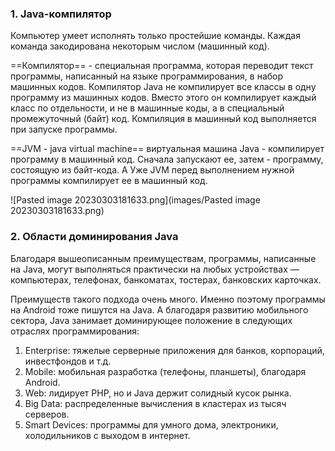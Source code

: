 
### 1. Java-компилятор

Компьютер умеет исполнять только простейшие  команды. Каждая команда закодирована некоторым числом (машинный код).

==Компилятор== - специальная программа, которая переводит текст программы, написанный на языке программирования, в набор машинных кодов.
Компилятор Java не компилирует все классы в одну программу из машинных кодов. Вместо этого он компилирует каждый класс по отдельности, и не в машинные коды, а в специальный промежуточный (байт) код. Компиляция в машинный код выполняется при запуске программы.

==JVM - java virtual machine== виртуальная машина Java - компилирует программу в машинный код. Сначала запускают ее, затем - программу, состоящую из байт-кода. А Уже JVM перед выполнением нужной программы компилирует ее в машинный код.

![Pasted image 20230303181633.png](images/Pasted image 20230303181633.png)

### 2. Области доминирования Java

Благодаря вышеописанным преимуществам, программы, написанные на Java, могут выполняться практически на любых устройствах — компьютерах, телефонах, банкоматах, тостерах, банковских карточках.

Преимуществ такого подхода очень много. Именно поэтому программы на Android тоже пишутся на Java. А благодаря развитию мобильного сектора, Java занимает доминирующее положение в следующих отраслях программирования:

1.  Enterprise: тяжелые серверные приложения для банков, корпораций, инвестфондов и т.д.
2.  Mobile: мобильная разработка (телефоны, планшеты), благодаря Android.
3.  Web: лидирует PHP, но и Java держит солидный кусок рынка.
4.  Big Data: распределенные вычисления в кластерах из тысяч серверов.
5.  Smart Devices: программы для умного дома, электроники, холодильников с выходом в интернет.